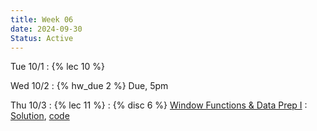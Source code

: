 ```yaml
---
title: Week 06
date: 2024-09-30
Status: Active
---
```


Tue 10/1
: {% lec 10 %}

Wed 10/2
: {% hw_due 2 %} Due, 5pm

Thu 10/3
: {% lec 11 %}
: {% disc 6 %} [Window Functions & Data Prep I](https://drive.google.com/file/d/18gJEi7gVTFGY4lXsOtwH9ifRXKjvtrXW/view?usp=sharing)
  : [Solution](https://drive.google.com/file/d/1motMW12cJTF4kKN-fQFySa1Rj9V7DAQH/view?usp=sharing), [code](http://data101.datahub.berkeley.edu/hub/user-redirect/git-pull?repo=https%3A%2F%2Fgithub.com%2Fcal-data-eng%2Ffa24-materials&urlpath=tree%2Ffa24-materials%2Fdisc%2Fdisc06%2Fdisc06.ipynb&branch=main)
